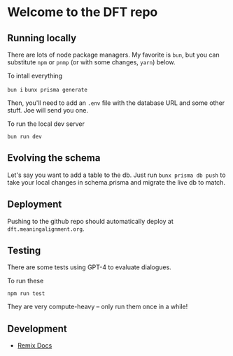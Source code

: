 # Welcome to the DFT repo

## Running locally

There are lots of node package managers. My favorite is `bun`, but you can substitute `npm` or `pnmp` (or with some changes, `yarn`) below.

To intall everything

`bun i`
`bunx prisma generate`

Then, you'll need to add an `.env` file with the database URL and some other stuff. Joe will send you one.

To run the local dev server

`bun run dev`

## Evolving the schema

Let's say you want to add a table to the db. Just run `bunx prisma db push` to take your local changes in schema.prisma and migrate the live db to match.

## Deployment

Pushing to the github repo should automatically deploy at `dft.meaningalignment.org`.

## Testing

There are some tests using GPT-4 to evaluate dialogues. 

To run these

`npm run test`

They are very compute-heavy – only run them once in a while!

## Development

- [Remix Docs](https://remix.run/docs)
